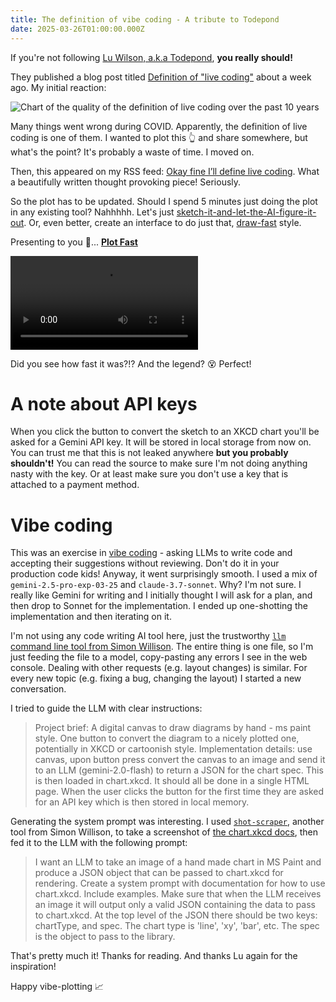 ```yaml
---
title: The definition of vibe coding - A tribute to Todepond
date: 2025-03-26T01:00:00.000Z
---
```


If you're not following [Lu Wilson, a.k.a Todepond](https://www.todepond.com/), **you really should!**

They published a blog post titled [Definition of "live coding"](https://www.todepond.com/sky/definition-of-live-coding/) about a week ago. My initial reaction:

![Chart of the quality of the definition of live coding over the past 10 years]({static}/images/blog/the-definition-of-live-coding-from-iclc.webp)

Many things went wrong during COVID. Apparently, the definition of live coding is one of them. I wanted to plot this 👆 and share somewhere, but what's the point? It's probably a waste of time. I moved on.

Then, this appeared on my RSS feed: [Okay fine I’ll define live coding](https://www.todepond.com/sky/okay-fine-ill-define-live-coding/). What a beautifully written thought provoking piece! Seriously.

So the plot has to be updated. Should I spend 5 minutes just doing the plot in any existing tool? Nahhhhh. Let's just [sketch-it-and-let-the-AI-figure-it-out](https://www.youtube.com/watch?v=JjHD5f058qw). Or, even better, create an interface to do just that, [draw-fast](https://github.com/tldraw/draw-fast) style.

Presenting to you 🥁... [**Plot Fast**](https://plot-fast.leverstone.me/)

<video controls style="max-width: 100%;">
  <source src="{static}/images/blog/the-definition-of-live-coding-plot-fast.mp4" type="video/mp4">
</video>

Did you see how fast it was?!? And the legend? 😵 Perfect!

# A note about API keys

When you click the button to convert the sketch to an XKCD chart you'll be asked for a Gemini API key. It will be stored in local storage from now on. You can trust me that this is not leaked anywhere **but you probably shouldn't!** You can read the source to make sure I'm not doing anything nasty with the key. Or at least make sure you don't use a key that is attached to a payment method.

# Vibe coding

This was an exercise in [vibe coding](https://x.com/karpathy/status/1886192184808149383) - asking LLMs to write code and accepting their suggestions without reviewing. Don't do it in your production code kids! Anyway, it went surprisingly smooth. I used a mix of `gemini-2.5-pro-exp-03-25` and `claude-3.7-sonnet`. Why? I'm not sure. I really like Gemini for writing and I initially thought I will ask for a plan, and then drop to Sonnet for the implementation. I ended up one-shotting the implementation and then iterating on it.

I'm not using any code writing AI tool here, just the trustworthy [`llm` command line tool from Simon Willison](https://llm.datasette.io/en/stable/). The entire thing is one file, so I'm just feeding the file to a model, copy-pasting any errors I see in the web console. Dealing with other requests (e.g. layout changes) is similar. For every new topic (e.g. fixing a bug, changing the layout) I started a new conversation.

I tried to guide the LLM with clear instructions:

> Project brief: A digital canvas to draw diagrams by hand - ms paint style. One button to convert the diagram to a nicely plotted one, potentially in XKCD or cartoonish style. Implementation details: use canvas, upon button press convert the canvas to an image and send it to an LLM (gemini-2.0-flash) to return a JSON for the chart spec. This is then loaded in chart.xkcd. It should all be done in a single HTML page. When the user clicks the button for the first time they are asked for an API key which is then stored in local memory.

Generating the system prompt was interesting. I used [`shot-scraper`](https://shot-scraper.datasette.io/en/stable/index.html), another tool from Simon Willison, to take a screenshot of [the chart.xkcd docs](https://timqian.com/chart.xkcd/), then fed it to the LLM with the following prompt:

> I want an LLM to take an image of a hand made chart in MS Paint and produce a JSON object that can be passed to chart.xkcd for rendering. Create a system prompt with documentation for how to use chart.xkcd. Include examples. Make sure that when the LLM receives an image it will output only a valid JSON containing the data to pass to chart.xkcd. At the top level of the JSON there should be two keys: chartType, and spec. The chart type is 'line', 'xy', 'bar', etc. The spec is the object to pass to the library.

That's pretty much it! Thanks for reading. And thanks Lu again for the inspiration!

Happy vibe-plotting 📈